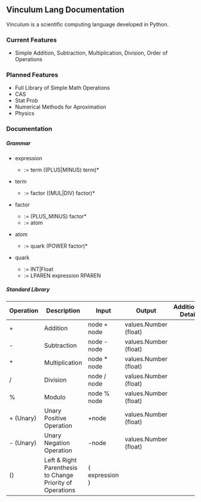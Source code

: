 ## Vinculum Lang Documentation

Vinculum is a scientific computing language developed in Python. 

### Current Features

+ Simple Addition, Subtraction, Multiplication, Division, Order of Operations

### Planned Features

+ Full Library of Simple Math Operations
+ CAS
+ Stat Prob
+ Numerical Methods for Aproximation
+ Physics

### Documentation

##### Grammar

+ expression
    - := term ((PLUS|MINUS) term)*

+ term        
    - := factor ((MUL|DIV) factor)*

+ factor    
    - := (PLUS_MINUS) factor*
    - := atom

+ atom
    - := quark (POWER factor)*

+ quark
    - := INT|Float
    - := LPAREN expression RPAREN

##### Standard Library

| Operation | Description | Input | Output | Additional Detail |
| -- | -------------- | ----- | ----- | ----- | 
| +  | Addition       | node + node | values.Number (float) | | |
| -  | Subtraction    | node - node | values.Number (float) | | |
| *  | Multiplication | node * node | values.Number (float) | | |
| /  | Division       | node / node | values.Number (float) | | |
| %  | Modulo         | node % node | values.Number (float) | | |
| + (Unary)  | Unary Positive Operation | +node | values.Number (float) | | |
| - (Unary)  | Unary Negation Operation | -node | values.Number (float) | | |
| () | Left \& Right Parenthesis to Change Priority of Operations | ( expression ) | | | |

